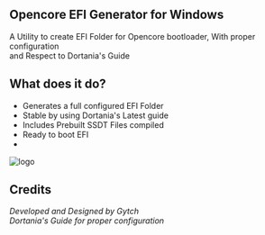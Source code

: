 ## Opencore EFI Generator for Windows
A Utility to create EFI Folder for Opencore bootloader, With proper configuration <br>
and Respect to Dortania's Guide

## What does it do?
- Generates a full configured EFI Folder
- Stable by using Dortania's Latest guide
- Includes Prebuilt SSDT Files compiled
- Ready to boot EFI
- 
![logo](https://ibb.co/1K03yTx)

## Credits
*Developed and Designed by Gytch*<br>
*Dortania's Guide for proper configuration*
